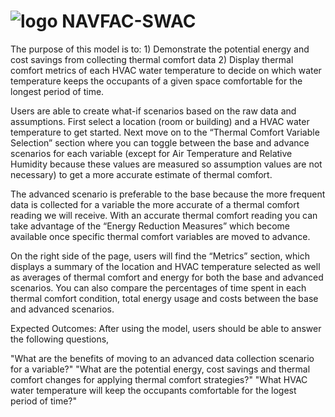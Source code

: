 # ![logo]("https://www.brandsoftheworld.com/sites/default/files/styles/logo-thumbnail/public/102010/untitled-1_196.png?itok=IM6KLgyc") NAVFAC-SWAC
The purpose of this model is to:
    1) Demonstrate the potential energy and cost savings from collecting thermal comfort data
    2)  Display thermal comfort metrics of each HVAC water temperature to decide on which water temperature keeps the occupants of a given         space comfortable for the longest period of time.

Users are able to create what-if scenarios based on the raw data and assumptions. First select a location (room or building) and a HVAC water temperature to get started. Next move on to the “Thermal Comfort Variable Selection” section where you can toggle between the base and advance scenarios for each variable (except for Air Temperature and Relative Humidity because these values are measured so assumption values are not necessary) to get a more accurate estimate of thermal comfort. 

The advanced scenario is preferable to the base because the more frequent data is collected for a variable the more accurate of a thermal comfort reading we will receive. With an accurate thermal comfort reading you can take advantage of the “Energy Reduction Measures” which become available once specific thermal comfort variables are moved to advance.

On the right side of the page, users will find the “Metrics” section, which displays a summary of the location and HVAC temperature selected as well as averages of thermal comfort and energy for both the base and advanced scenarios. You can also compare the percentages of time spent in each thermal comfort condition, total energy usage and costs between the base and advanced scenarios.

Expected Outcomes:
After using the model, users should be able to answer the following questions,

"What are the benefits of moving to an advanced data collection scenario for a variable?"
"What are the potential energy, cost savings and thermal comfort changes for applying thermal comfort strategies?"
"What HVAC water temperature will keep the occupants comfortable for the logest period of time?"


